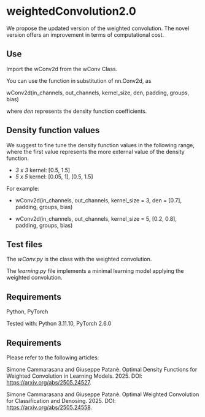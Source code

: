 # weightedConvolution2.0
We propose the updated version of the weighted convolution.
The novel version offers an improvement in terms of computational cost.

## Use
Import the wConv2d from the wConv Class. 

You can use the function in substitution of nn.Conv2d, as

wConv2d(in_channels, out_channels, kernel_size, den, padding, groups, bias)

where _den_ represents the density function coefficients.

## Density function values
We suggest to fine tune the density function values in the following range, where the first value represents the more external value of the density function.

- *3 x 3* kernel: [0.5, 1.5]
- *5 x 5* kernel: [0.05, 1], [0.5, 1.5]

For example:
- wConv2d(in_channels, out_channels, kernel_size = 3, den = [0.7], padding, groups, bias)

- wConv2d(in_channels, out_channels, kernel_size = 5, [0.2, 0.8], padding, groups, bias)

## Test files
The *wConv.py* is the class with the weighted convolution.

The *learning.py* file implements a minimal learning model applying the weighted convolution.

## Requirements
Python, PyTorch

Tested with: Python 3.11.10, PyTorch 2.6.0

## Requirements
Please refer to the following articles:

Simone Cammarasana and Giuseppe Patanè. Optimal Density Functions for Weighted Convolution in Learning Models. 2025. DOI: https://arxiv.org/abs/2505.24527.

Simone Cammarasana and Giuseppe Patanè. Optimal Weighted Convolution for Classification and Denosing. 2025. DOI: https://arxiv.org/abs/2505.24558.
